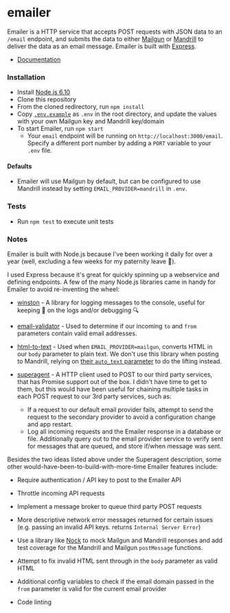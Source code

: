# emailer

Emailer is a HTTP service that accepts POST requests with JSON data to an `/email` endpoint, and submits the data to either [Mailgun](https://www.mailgun.com/) or [Mandrill](http://mandrill.com/) to deliver the data as an email message. Emailer is built with [Express](https://expressjs.com/).


* [Documentation](https://github.com/aaronschachter/emailer/tree/master/documentation)

### Installation

* Install [Node.js 6.10](https://nodejs.org/en/)
* Clone this repository
* From the cloned redirectory, run `npm install`
* Copy [`.env.example`](https://github.com/aaronschachter/emailer/blob/master/README.md) as `.env` in the root directory, and update the values with your own Mailgun key and Mandrill key/domain
* To start Emailer, run `npm start`
    * Your `email` endpoint will be running on `http://localhost:3000/email`. Specify a different port number by adding a `PORT` variable to your `.env` file.

#### Defaults

* Emailer will use Mailgun by default, but can be configured to use Mandrill instead by setting  `EMAIL_PROVIDER=mandrill` in `.env`.
    
### Tests
* Run `npm test` to execute unit tests

### Notes

Emailer is built with Node.js because I've been working it daily for over a year (well, excluding a few weeks for my paternity leave :hatching_chick:).

I used Express because it's great for quickly spinning up a webservice and defining endpoints. A few of the many Node.js libraries came in handy for Emailer to avoid re-inventing the wheel:

* [winston](https://www.npmjs.com/package/winston) - A library for logging messages to the console, useful for keeping :eyes: on the logs and/or debugging :mag:

* [email-validator](https://www.npmjs.com/package/email-validator) - Used to determine if our incoming `to` and `from` parameters contain valid email addresses.

* [html-to-text](https://www.npmjs.com/package/html-to-text) - Used when `EMAIL_PROVIDER=mailgun`,  converts HTML in our `body` parameter to plain text. We don't use this library when posting to Mandrill,  relying on [their `auto_text` parameter](https://mandrillapp.com/api/docs/messages.html) to do the lifting instead.

* [superagent](https://www.npmjs.com/package/is-html) - A HTTP client used to POST to our third party services, that has Promise support out of the box. I didn't have time to get to them, but this would have been useful for chaining multiple tasks in each POST request to our 3rd party services, such as:
    * If a request to our default email provider fails, attempt to send the request to the secondary provider to avoid a configuration change and app restart.
    * Log all incoming requests and the Emailer response in a database or file. Additionally query out to the email provider service to verify sent for messages that are queued, and store if/when message was sent.


Besides the two ideas listed above under the Superagent description, some other would-have-been-to-build-with-more-time Emailer features include:

* Require authentication / API key to post to the Emailer API

* Throttle incoming API requests

* Implement a message broker to queue third party POST requests

* More descriptive network error messages returned for certain issues (e.g. passing an invalid API keys.  returns `Internal Server Error`)

* Use a library like [Nock](https://github.com/node-nock/nock) to mock Mailgun and Mandrill responses and add test coverage for the Mandrill and Mailgun `postMessage` functions.

* Attempt to fix invalid HTML sent through in the `body` parameter as valid HTML

* Additional config variables to check if the email domain passed in the `from` parameter is valid for the current email provider

* Code linting


